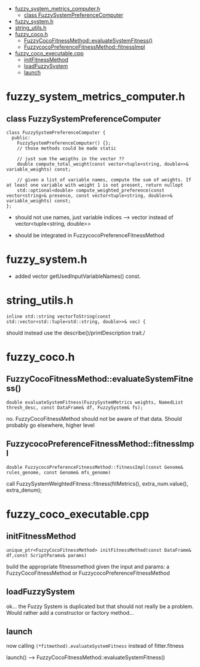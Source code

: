 - [fuzzy\_system\_metrics\_computer.h](#fuzzy_system_metrics_computerh)
  - [class FuzzySystemPreferenceComputer](#class-fuzzysystempreferencecomputer)
- [fuzzy\_system.h](#fuzzy_systemh)
- [string\_utils.h](#string_utilsh)
- [fuzzy\_coco.h](#fuzzy_cocoh)
  - [FuzzyCocoFitnessMethod::evaluateSystemFitness()](#fuzzycocofitnessmethodevaluatesystemfitness)
  - [FuzzycocoPreferenceFitnessMethod::fitnessImpl](#fuzzycocopreferencefitnessmethodfitnessimpl)
- [fuzzy\_coco\_executable.cpp](#fuzzy_coco_executablecpp)
  - [initFitnessMethod](#initfitnessmethod)
  - [loadFuzzySystem](#loadfuzzysystem)
  - [launch](#launch)


# fuzzy_system_metrics_computer.h


## class FuzzySystemPreferenceComputer

```
class FuzzySystemPreferenceComputer {
  public:
    FuzzySystemPreferenceComputer() {};
    // those methods could be made static

    // just sum the weigths in the vector ??
    double compute_total_weight(const vector<tuple<string, double>>& variable_weights) const;

    // given a list of variable names, compute the sum of weights. If at least one variable with weight 1 is not present, return nullopt
    std::optional<double> compute_weighted_preference(const vector<string>& presence, const vector<tuple<string, double>>& variable_weights) const;
};
```

- should not use names, just variable indices --> vector<double> instead of vector<tuple<string, double>>

- should be integrated in FuzzycocoPreferenceFitnessMethod


# fuzzy_system.h

- added vector<string> getUsedInputVariableNames() const.

# string_utils.h

```
inline std::string vectorToString(const std::vector<std::tuple<std::string, double>>& vec) {
```

should instead use the describe()/printDescription trait./


# fuzzy_coco.h

## FuzzyCocoFitnessMethod::evaluateSystemFitness()

```
double evaluateSystemFitness(FuzzySystemMetrics weights, NamedList thresh_desc, const DataFrame& df, FuzzySystem& fs);
```
no. FuzzyCocoFitnessMethod should not be aware of that data. Should probably go elsewhere, higher level

## FuzzycocoPreferenceFitnessMethod::fitnessImpl
```
double FuzzycocoPreferenceFitnessMethod::fitnessImpl(const Genome& rules_genome, const Genome& mfs_genome)
```
call FuzzySystemWeightedFitness::fitness(fitMetrics(), extra_num.value(), extra_denum);


# fuzzy_coco_executable.cpp

## initFitnessMethod
```
unique_ptr<FuzzyCocoFitnessMethod> initFitnessMethod(const DataFrame& df,const ScriptParams& params) 
```

build the appropriate fitnessmethod given the input and params: a FuzzyCocoFitnessMethod or  FuzzycocoPreferenceFitnessMethod

## loadFuzzySystem

ok... the Fuzzy System is duplicated but that should not really be a problem.
Would rather add a constructor or factory method...

## launch

now calling `(*fitmethod).evaluateSystemFitness` instead of fitter.fitness

launch() --> FuzzyCocoFitnessMethod::evaluateSystemFitness()